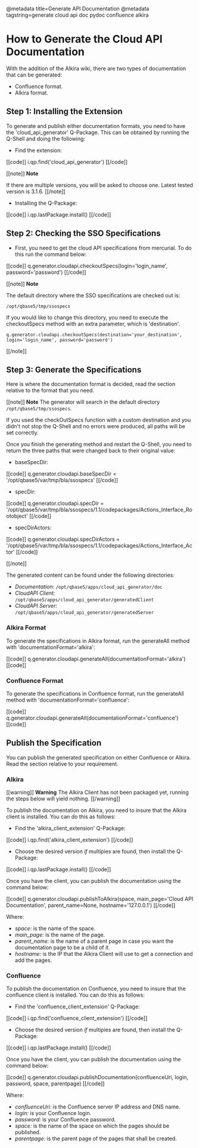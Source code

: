 @metadata title=Generate API Documentation
@metadata tagstring=generate cloud api doc pydoc confluence alkira

# How to Generate the Cloud API Documentation

With the addition of the Alkira wiki, there are two types of documentation that can be generated:

* Confluence format.
* Alkira format.

## Step 1: Installing the Extension

To generate and publish either documentation formats, you need to have the 'cloud_api_generator' Q-Package. This can be obtained by running the Q-Shell and doing the following:

* Find the extension:

[[code]]
i.qp.find('cloud_api_generator')
[[/code]]

[[note]]
**Note** 

If there are multiple versions, you will be asked to choose one. Latest tested version is 3.1.6.
[[/note]]

* Installing the Q-Package:

[[code]]
i.qp.lastPackage.install()
[[/code]]

## Step 2: Checking  the SSO Specifications

* First, you need to get the cloud API specifications from mercurial. To do this run the command below:

[[code]]
q.generator.cloudapi.checkoutSpecs(login='login_name', password='password')
[[/code]]

[[note]]
**Note**

The default directory where the SSO specifications are checked out is:

    /opt/qbase5/tmp/ssospecs

If you would like to change this directory, you need to execute the checkoutSpecs method with an extra parameter, which is 'destination'.

    q.generator.cloudapi.checkoutSpecs(destination='your_destination', login='login_name', password='password')  

[[/note]]


## Step 3: Generate the Specifications

Here is where the documentation format is decided, read the section relative to the format that you need.

[[note]]
**Note**
The generator will search in the default directory `/opt/qbase5/tmp/ssospecs`.

If you used the checkOutSpecs function with a custom destination and you didn't not stop the Q-Shell and no errors were produced, all paths will be set correctly.

Once you finish the generating method and restart the Q-Shell, you need to return the three paths that were changed back to their original value:

* baseSpecDir:

[[code]]
q.generator.cloudapi.baseSpecDir = '/opt/qbase5/var/tmp/bla/ssospecs'
[[/code]]

* specDir:

[[code]]
q.generator.cloudapi.specDir = '/opt/qbase5/var/tmp/bla/ssospecs/1.1/codepackages/Actions_Interface_Rootobject'
[[/code]]

* specDirActors:

[[code]]
q.generator.cloudapi.specDirActors = '/opt/qbase5/var/tmp/bla/ssospecs/1.1/codepackages/Actions_Interface_Actor'
[[/code]]

[[/note]]

The generated content can be found under the following directories:

* *Documentation:* `/opt/qbase5/apps/cloud_api_generator/doc`
* *CloudAPI Client:* `/opt/qbase5/apps/cloud_api_generator/generatedClient`
* *CloudAPI Server:* `/opt/qbase5/apps/cloud_api_generator/generatedServer`


### Alkira Format

To generate the specifications in Alkira format, run the generateAll method with 'documentationFormat='alkira':

[[code]]
q.generator.cloudapi.generateAll(documentationFormat='alkira')
[[code]]


### Confluence Format

To generate the specifications in Confluence format, run the generateAll method with 'documentationFormat='confluence':

[[code]]
q.generator.cloudapi.generateAll(documentationFormat='confluence')
[[code]]


## Publish the Specification

You can publish the generated specification on either Confluence or Alkira. Read the section relative to your requirement.

### Alkira

[[warning]]
**Warning** 
The Alkira Client has not been packaged yet, running the steps below will yield nothing.
[[/warning]]

To publish the documentation on Alkira, you need to insure that the Alkira client is installed. You can do this as follows:

* Find the 'alkira_client_extension' Q-Package:

[[code]]
i.qp.find('alkira_client_extension')
[[/code]]

* Choose the desired version *if* multipies are found, then install the Q-Package:

[[code]]
i.qp.lastPackage.install()
[[/code]]

Once you have the client, you can publish the documentation using the command below:

[[code]]
q.generator.cloudapi.publishToAlkira(space, main_page='Cloud API Documentation', parent_name=None, hostname='127.0.0.1')
[[/code]]

Where:

* *space:* is the name of the space.
* *main_page:* is the name of the page.
* *parent_name:* is the name of a parent page in case you want the documentation page to be a child of it.
* *hostname:* is the IP that the Alkira Client will use to get a connection and add the pages.


### Confluence

To publish the documentation on Confluence, you need to insure that the confluence client is installed. You can do this as follows:

* Find the 'confluence_client_extension' Q-Package:

[[code]]
i.qp.find('confluence_client_extension')
[[/code]]

* Choose the desired version *if* multipies are found, then install the Q-Package:

[[code]]
i.qp.lastPackage.install()
[[/code]]

Once you have the client, you can publish the documentation using the command below:

[[code]]
q.generator.cloudapi.publishDocumentation(confluenceUri, login, password, space, parentpage)
[[/code]]

Where:

* *confluenceUri:* is the Confluence server IP address and DNS name.
* *login:* is your Confluence login.
* *password:* is your Confluence password.
* *space:* is the name of the space on which the pages should be published.
* *parentpage:* is the parent page of the pages that shall be created.
